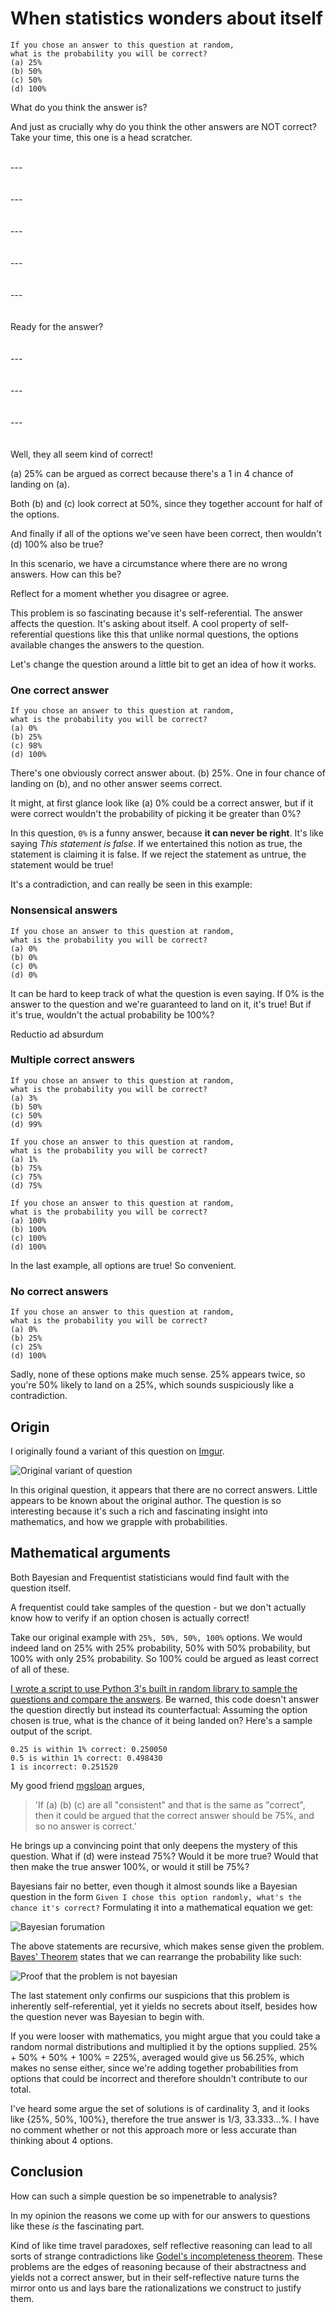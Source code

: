 #  When statistics wonders about itself

```
If you chose an answer to this question at random, 
what is the probability you will be correct?
(a) 25% 
(b) 50% 
(c) 50% 
(d) 100%
```

What do you think the answer is? 

And just as crucially why do you think the other answers are NOT correct? Take your time, this one is a head scratcher.

\
--- \
 \
 \
--- \
 \
 \
--- \
 \
 \
--- \
 \
 \
--- \
 \
 \
Ready for the answer? \
 \
 \
--- \
 \
 \
--- \
 \
 \
--- \
 \
 \
Well, they all seem kind of correct!

(a) 25% can be argued as correct because there's a 1 in 4 chance of landing on (a).

Both (b) and (c) look correct at 50%, since they together account for half of the options.

And finally if all of the options we've seen have been correct, then wouldn't (d) 100% also be true?

In this scenario, we have a circumstance where there are no wrong answers. How can this be?

Reflect for a moment whether you disagree or agree.

This problem is so fascinating because it's self-referential. The answer affects the question. It's asking about itself. A cool property of self-referential questions like this that unlike normal questions, the options available changes the answers to the question. 

Let's change the question around a little bit to get an idea of how it works.

### One correct answer
```
If you chose an answer to this question at random, 
what is the probability you will be correct?
(a) 0%
(b) 25%
(c) 98%
(d) 100%
```
There's one obviously correct answer about. (b) 25%. One in four chance of landing on (b), and no other answer seems correct.

It might, at first glance look like (a) 0% could be a correct answer, but if it were correct wouldn't the probability of picking it be greater than 0%?

In this question, `0%` is a funny answer, because **it can never be right**. It's like saying *This statement is false*. If we entertained this notion as true, the statement is claiming it is false. If we reject the statement as untrue, the statement would be true!

It's a contradiction, and can really be seen in this example:

### Nonsensical answers
```
If you chose an answer to this question at random, 
what is the probability you will be correct?
(a) 0%
(b) 0%
(c) 0%
(d) 0%
```

It can be hard to keep track of what the question is even saying. If 0% is the answer to the question and we're guaranteed to land on it, it's true! But if it's true, wouldn't the actual probability be 100%?

Reductio ad absurdum

### Multiple correct answers

```
If you chose an answer to this question at random, 
what is the probability you will be correct?
(a) 3%
(b) 50%
(c) 50%
(d) 99%
```

```
If you chose an answer to this question at random, 
what is the probability you will be correct?
(a) 1%
(b) 75%
(c) 75%
(d) 75%
```

```
If you chose an answer to this question at random, 
what is the probability you will be correct?
(a) 100%
(b) 100%
(c) 100%
(d) 100%
```

In the last example, all options are true! So convenient.

### No correct answers
```
If you chose an answer to this question at random, 
what is the probability you will be correct?
(a) 0%
(b) 25%
(c) 25%
(d) 100%
```

Sadly, none of these options make much sense. 25% appears twice, so you're 50% likely to land on a 25%, which sounds suspiciously like a contradiction. 

## Origin

I originally found a variant of this question on [Imgur](https://imgur.com/XNYpBQ1). 

![Original variant of question](/blog/images/XNYpBQ1.jpeg)

In this original question, it appears that there are no correct answers. Little appears to be known about the original author. The question is so interesting because it's such a rich and fascinating insight into mathematics, and how we grapple with probabilities.

## Mathematical arguments

Both Bayesian and Frequentist statisticians would find fault with the question itself. 

A frequentist could take samples of the question - but we don't actually know how to verify if an option chosen is actually correct!

Take our original example with `25%, 50%, 50%, 100%` options. We would indeed land on 25% with 25% probability, 50% with 50% probability, but 100% with only 25% probability. So 100% could be argued as least correct of all of these.

[I wrote a script to use Python 3's built in random library to sample the questions and compare the answers](https://github.com/siriusastrebe/selfreflective-statistics). Be warned, this code doesn't answer the question directly but instead its counterfactual: Assuming the option chosen is true, what is the chance of it being landed on? Here's a sample output of the script. 

```
0.25 is within 1% correct: 0.250050
0.5 is within 1% correct: 0.498430
1 is incorrect: 0.251520
```

My good friend [mgsloan](https://mgsloan.com) argues,

> 'If (a) (b) (c) are all "consistent" and that is the same as "correct", then it could be argued that the correct answer should be 75%, and so no answer is correct.'

He brings up a convincing point that only deepens the mystery of this question. What if (d) were instead 75%? Would it be more true? Would that then make the true answer 100%, or would it still be 75%?

Bayesians fair no better, even though it almost sounds like a Bayesian question in the form `Given I chose this option randomly, what's the chance it's correct?` Formulating it into a mathematical equation we get:

![Bayesian forumation](/blog/images/selfreferentialstatistics-1.png)


The above statements are recursive, which makes sense given the problem. [Bayes' Theorem](https://en.wikipedia.org/wiki/Bayes'_theorem) states that we can rearrange the probability like such:

![Proof that the problem is not bayesian](/blog/images/selfreferentialstatistics-2.png)

The last statement only confirms our suspicions that this problem is inherently self-referential, yet it yields no secrets about itself, besides how the question never was Bayesian to begin with. 

If you were looser with mathematics, you might argue that you could take a random normal distributions and multiplied it by the options supplied. 25% + 50% + 50% + 100% = 225%, averaged would give us 56.25%, which makes no sense either, since we're adding together probabilities from options that could be incorrect and therefore shouldn't contribute to our total.

I've heard some argue the set of solutions is of cardinality 3, and it looks like {25%, 50%, 100%}, therefore the true answer is 1/3, 33.333...%. I have no comment whether or not this approach more or less accurate than thinking about 4 options.

## Conclusion

How can such a simple question be so impenetrable to analysis?

In my opinion the reasons we come up with for our answers to questions like these *is* the fascinating part.

Kind of like time travel paradoxes, self reflective reasoning can lead to all sorts of strange contradictions like [Godel's incompleteness theorem](https://en.wikipedia.org/wiki/G%C3%B6del%27s_incompleteness_theorems). These problems are the edges of reasoning because of their abstractness and yields not a correct answer, but in their self-reflective nature turns the mirror onto us and lays bare the rationalizations we construct to justify them.
